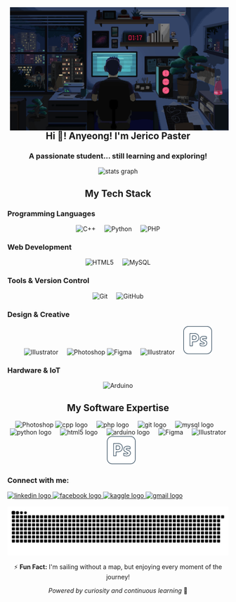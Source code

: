 <img align="right" height="280" src="https://raw.githubusercontent.com/hiiiey/hiiiey/refs/heads/main/codingg%20gif.gif" />

<h2 align="center">Hi 👋! Anyeong! I'm Jerico Paster</h2>
<h3 align="center">A passionate student... still learning and exploring!</h3>

<div align="center">
  <img src="https://github-readme-stats.vercel.app/api?username=hiiiey&hide_title=false&hide_rank=false&show_icons=true&include_all_commits=true&count_private=true&disable_animations=false&theme=github_dark&locale=en&hide_border=false" height="150" alt="stats graph" />
</div>

<h2 align="center">My Tech Stack</h2>

### Programming Languages
<div align="center">
  <img src="https://media.giphy.com/media/cpAGF6uxLw93uuQNNJ/giphy.gif" height="65" alt="C++" />
  <img width="12" />
  <img src="https://i.giphy.com/media/LMt9638dO8dftAjtco/giphy.webp" height="65" alt="Python" />
  <img width="12" />
  <img src="https://media.giphy.com/media/JqDcpPX8vWahUny0pE/giphy.gif" height="65" alt="PHP" />
</div>

### Web Development
<div align="center">
  <img src="https://media.giphy.com/media/XAxylRMCdpbEWUAvr8/giphy.gif" height="65" alt="HTML5" />
  <img width="12" />
  <img src="https://media.giphy.com/media/W71QxkQgCDM1WJYdFz/giphy.gif" height="65" alt="MySQL" />
</div>

### Tools & Version Control
<div align="center">
  <img src="https://media.giphy.com/media/kH1DBkPNyZPOk0BxrM/giphy.gif" height="65" alt="Git" />
  <img width="12" />
  <img src="https://media.giphy.com/media/du3J3cXyzhj75IOgvA/giphy.gif" height="65" alt="GitHub" />
</div>

### Design & Creative
<div align="center">
 
  <img src="https://media.giphy.com/media/SsCYf6DRFJrOpP0IoM/giphy.gif" height="65" alt="Illustrator" />
  <img width="12" />
  <img src="https://media.giphy.com/media/fsEaZldNC8A1PJ3mwp/giphy.gif" height="65" alt="Photoshop" />
    <img src="https://www.vectorlogo.zone/logos/figma/figma-icon.svg" alt="Figma" width="65" height="65" />
    <img width="12" />
  <img src="https://www.vectorlogo.zone/logos/adobe_illustrator/adobe_illustrator-icon.svg" alt="Illustrator" width="65" height="65" />
    <img width="12" />
  <img src="https://raw.githubusercontent.com/devicons/devicon/master/icons/photoshop/photoshop-line.svg" alt="Photoshop" width="65" height="65" />
</div>

### Hardware & IoT
<div align="center">
  <img src="https://media.giphy.com/media/mFDWuDppjQJjite6FS/giphy.gif" height="65" alt="Arduino" />
</div>

<h2 align="center">My Software Expertise</h2>

<div align="center">
    <img src="https://media.giphy.com/media/fsEaZldNC8A1PJ3mwp/giphy.gif" height="65" alt="Photoshop" />
  <img src="https://media.giphy.com/media/cpAGF6uxLw93uuQNNJ/giphy.gif" height="65" alt="cpp logo" />
  <img width="12" />
  <img src="https://media.giphy.com/media/JqDcpPX8vWahUny0pE/giphy.gif" height="65" alt="php logo" />
  <img width="12" />
  <img src="https://media.giphy.com/media/kH1DBkPNyZPOk0BxrM/giphy.gif" height="65" alt="git logo" />
  <img width="12" />
  <img src="https://media.giphy.com/media/W71QxkQgCDM1WJYdFz/giphy.gif" height="65" alt="mysql logo" />
  <img width="12" />
  <img src="https://i.giphy.com/media/LMt9638dO8dftAjtco/giphy.webp" height="65" alt="python logo" />
  <img width="12" />
  <img src="https://media.giphy.com/media/XAxylRMCdpbEWUAvr8/giphy.gif" height="65" alt="html5 logo" />
  <img width="12" />
  <img src="https://media.giphy.com/media/mFDWuDppjQJjite6FS/giphy.gif" height="65" alt="arduino logo" />
  <img width="12" />
  <img src="https://www.vectorlogo.zone/logos/figma/figma-icon.svg" alt="Figma" width="65" height="65" />
    <img width="12" />
  <img src="https://www.vectorlogo.zone/logos/adobe_illustrator/adobe_illustrator-icon.svg" alt="Illustrator" width="65" height="65" />
    <img width="12" />
  <img src="https://raw.githubusercontent.com/devicons/devicon/master/icons/photoshop/photoshop-line.svg" alt="Photoshop" width="65" height="65" />
</div>

<div align="left">
  <h3>Connect with me:</h3>
  <a href="https://linkedin.com/in/jerico-paster-17401b189">
    <img src="https://img.shields.io/static/v1?message=LinkedIn&logo=linkedin&label=&color=0077B5&logoColor=white&labelColor=&style=for-the-badge" height="35" alt="linkedin logo" />
  </a>
  <a href="https://fb.com/jericopaster">
    <img src="https://img.shields.io/static/v1?message=Facebook&logo=facebook&label=&color=1877F2&logoColor=white&labelColor=&style=for-the-badge" height="35" alt="facebook logo" />
  </a>
  <a href="https://kaggle.com/anyeonghaseyo">
    <img src="https://img.shields.io/static/v1?message=Kaggle&logo=kaggle&label=&color=20BEFF&logoColor=white&labelColor=&style=for-the-badge" height="35" alt="kaggle logo" />
  </a>
  <a href="mailto:jecopaster@gmail.com">
    <img src="https://img.shields.io/static/v1?message=Gmail&logo=gmail&label=&color=D14836&logoColor=white&labelColor=&style=for-the-badge" height="35" alt="gmail logo" />
  </a>
</div>

<br clear="both">

<img src="https://raw.githubusercontent.com/hiiiey/hiiiey/output/snake.svg" alt="Snake animation" />

<div align="center">
  <p>⚡ <b>Fun Fact:</b> I'm sailing without a map, but enjoying every moment of the journey!</p>
  <p><i>Powered by curiosity and continuous learning</i> 🌟</p>
</div>
